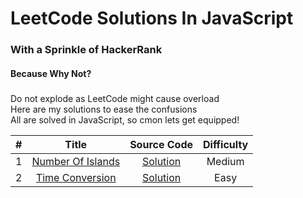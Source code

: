 # LeetCode Solutions In JavaScript
### With a Sprinkle of HackerRank 
#### Because Why Not?


##### 
Do not explode as LeetCode might cause overload </br>
Here are my solutions to ease the confusions </br>
All are solved in JavaScript, so cmon lets get equipped! </br>

| # | Title | Source Code | Difficulty |
|:---:|:---:|:---:|:---:|
|1|[Number Of Islands](https://leetcode.com/problems/number-of-islands/)|[Solution](https://github.com/isabellukk/leetcode_challenges/blob/main/number_of_islands.js)|Medium|
|2|[Time Conversion](https://www.hackerrank.com/challenges/time-conversion/problem)|[Solution](https://github.com/isabellukk/leetcode_challenges/blob/main/time_conversion.js)|Easy|
